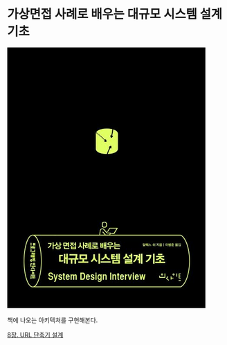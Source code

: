 # 가상면접 사례로 배우는 대규모 시스템 설계 기초

![](./assets/book-cover.jpg)

책에 나오는 아키텍처를 구현해본다.

[8장. URL 단축기 설계](./shorten-url-api)
